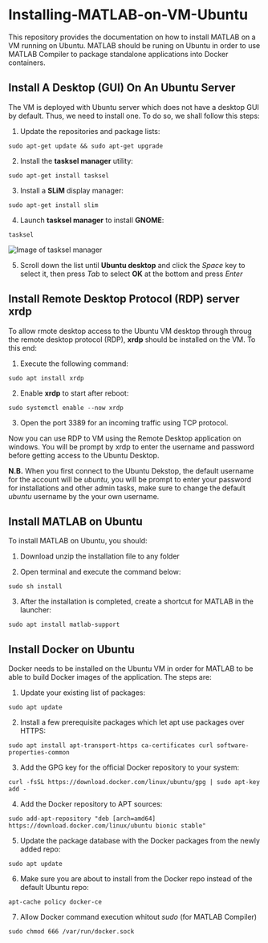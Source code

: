 # Installing-MATLAB-on-VM-Ubuntu

This repository provides the documentation on how to install MATLAB on a VM running on Ubuntu. MATLAB should be runing on Ubuntu in order to use MATLAB Compiler to package standalone applications into Docker containers. 

## Install A Desktop (GUI) On An Ubuntu Server
The VM is deployed with Ubuntu server which does not have a desktop GUI by default. Thus, we need to install one. To do so, we shall follow this steps:
1. Update the repositories and package lists:
```
sudo apt-get update && sudo apt-get upgrade
```
2. Install the **tasksel manager** utility:
```
sudo apt-get install tasksel
```
3. Install a **SLiM** display manager:
```
sudo apt-get install slim
```
4. Launch **tasksel manager** to install **GNOME**:
```
tasksel
```
![Image of tasksel manager](https://phoenixnap.com/kb/wp-content/uploads/2019/05/install-gnome-tasksel.png)

5. Scroll down the list until **Ubuntu desktop** and click the *Space* key to select it, then press *Tab* to select **OK** at the bottom and press *Enter*

## Install Remote Desktop Protocol (RDP) server **xrdp**
To allow rmote desktop access to the Ubuntu VM desktop through throug the remote desktop protocol (RDP), **xrdp** should be installed on the VM. To this end:
1. Execute the following command:
```
sudo apt install xrdp
```
2. Enable **xrdp** to start after reboot:
```
sudo systemctl enable --now xrdp
```
3. Open the port 3389 for an incoming traffic using TCP protocol.

Now you can use RDP to VM using the Remote Desktop application on windows. You will be prompt by xrdp to enter the username and password before getting access to the Ubuntu Desktop.

**N.B.** When you first connect to the Ubuntu Dekstop, the default username for the account will be *ubuntu*, you will be prompt to enter your password for installations and other admin tasks, make sure to change the default *ubuntu* username by the your own username.

## Install MATLAB on Ubuntu
To install MATLAB on Ubuntu, you should:
1. Download unzip the installation file to any folder

2. Open terminal and execute the command below:
```
sudo sh install
```
3. After the installation is completed, create a shortcut for MATLAB in the launcher:
 ```
 sudo apt install matlab-support
 ```
## Install Docker on Ubuntu
Docker needs to be installed on the Ubuntu VM in order for MATLAB to be able to build Docker images of the application. The steps are:
1. Update your existing list of packages:
```
sudo apt update
```
2. Install a few prerequisite packages which let apt use packages over HTTPS:
```
sudo apt install apt-transport-https ca-certificates curl software-properties-common
```
3. Add the GPG key for the official Docker repository to your system:
```
curl -fsSL https://download.docker.com/linux/ubuntu/gpg | sudo apt-key add -
``` 
4. Add the Docker repository to APT sources:
```
sudo add-apt-repository "deb [arch=amd64] https://download.docker.com/linux/ubuntu bionic stable"
``` 
5. Update the package database with the Docker packages from the newly added repo:
```
sudo apt update
```
6. Make sure you are about to install from the Docker repo instead of the default Ubuntu repo:
```
apt-cache policy docker-ce
```
7. Allow Docker command execution whitout *sudo* (for MATLAB Compiler)
```
sudo chmod 666 /var/run/docker.sock
```


